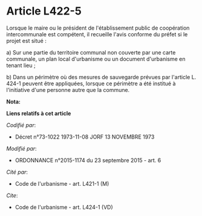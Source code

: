 # Article L422-5

Lorsque le maire ou le président de l'établissement public de coopération intercommunale est compétent, il recueille l'avis
conforme du préfet si le projet est situé : 

a) Sur une partie du territoire communal non couverte par une carte communale, un plan local d'urbanisme ou un document
d'urbanisme en tenant lieu ; 

b) Dans un périmètre où des mesures de sauvegarde prévues par l'article L. 424-1 peuvent être appliquées, lorsque ce
périmètre a été institué à l'initiative d'une personne autre que la commune.

**Nota:**



**Liens relatifs à cet article**

_Codifié par_:

  - Décret n°73-1022 1973-11-08 JORF 13 NOVEMBRE 1973

_Modifié par_:

  - ORDONNANCE n°2015-1174 du 23 septembre 2015 - art. 6

_Cité par_:

  - Code de l'urbanisme - art. L421-1 (M)

_Cite_:

  - Code de l'urbanisme - art. L424-1 (VD)

